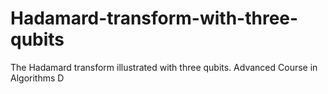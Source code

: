 # Hadamard-transform-with-three-qubits
The Hadamard transform illustrated with three qubits. Advanced Course in Algorithms D
